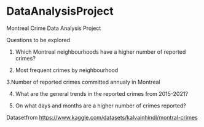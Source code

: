 # DataAnalysisProject

Montreal Crime Data Analysis Project 

Questions to be explored

1. Which Montreal neighbourhoods have a higher number of reported crimes?
  
2. Most frequent crimes by neighbourhood

3.Number of reported crimes committed annualy in Montreal

4. What are the general trends in the reported crimes from 2015-2021?

5. On what days and months are a higher number of crimes reported?



Datasetfrom 
https://www.kaggle.com/datasets/kalvainhindi/montral-crimes
